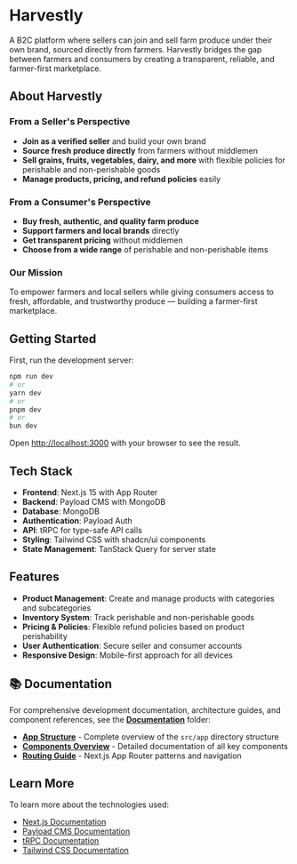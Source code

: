 # Harvestly

A B2C platform where sellers can join and sell farm produce under their own brand, sourced directly from farmers. Harvestly bridges the gap between farmers and consumers by creating a transparent, reliable, and farmer-first marketplace.

## About Harvestly

### From a Seller's Perspective

- **Join as a verified seller** and build your own brand
- **Source fresh produce directly** from farmers without middlemen
- **Sell grains, fruits, vegetables, dairy, and more** with flexible policies for perishable and non-perishable goods
- **Manage products, pricing, and refund policies** easily

### From a Consumer's Perspective

- **Buy fresh, authentic, and quality farm produce**
- **Support farmers and local brands** directly
- **Get transparent pricing** without middlemen
- **Choose from a wide range** of perishable and non-perishable items

### Our Mission

To empower farmers and local sellers while giving consumers access to fresh, affordable, and trustworthy produce — building a farmer-first marketplace.

## Getting Started

First, run the development server:

```bash
npm run dev
# or
yarn dev
# or
pnpm dev
# or
bun dev
```

Open [http://localhost:3000](http://localhost:3000) with your browser to see the result.

## Tech Stack

- **Frontend**: Next.js 15 with App Router
- **Backend**: Payload CMS with MongoDB
- **Database**: MongoDB
- **Authentication**: Payload Auth
- **API**: tRPC for type-safe API calls
- **Styling**: Tailwind CSS with shadcn/ui components
- **State Management**: TanStack Query for server state

## Features

- **Product Management**: Create and manage products with categories and subcategories
- **Inventory System**: Track perishable and non-perishable goods
- **Pricing & Policies**: Flexible refund policies based on product perishability
- **User Authentication**: Secure seller and consumer accounts
- **Responsive Design**: Mobile-first approach for all devices

## 📚 Documentation

For comprehensive development documentation, architecture guides, and component references, see the **[Documentation](./docs/README.md)** folder:

- **[App Structure](./docs/app-structure.md)** - Complete overview of the `src/app` directory structure
- **[Components Overview](./docs/components-overview.md)** - Detailed documentation of all key components
- **[Routing Guide](./docs/routing-guide.md)** - Next.js App Router patterns and navigation

## Learn More

To learn more about the technologies used:

- [Next.js Documentation](https://nextjs.org/docs)
- [Payload CMS Documentation](https://payloadcms.com/docs)
- [tRPC Documentation](https://trpc.io/docs)
- [Tailwind CSS Documentation](https://tailwindcss.com/docs)
